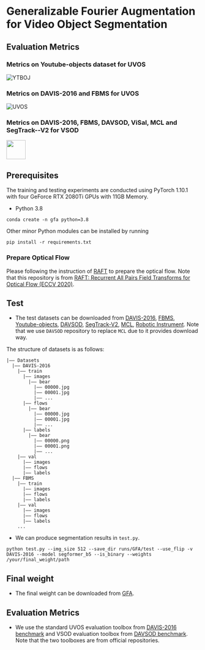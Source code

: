 # Generalizable Fourier Augmentation for Video Object Segmentation

## Evaluation Metrics

### Metrics on Youtube-objects dataset for UVOS
![YTBOJ](https://user-images.githubusercontent.com/61399929/241560756-15c2e809-3805-4a37-b85b-edf434687d20.png)

### Metrics on DAVIS-2016 and FBMS for UVOS
![UVOS](https://user-images.githubusercontent.com/61399929/241560874-cfbcab5c-d6c1-4e12-a249-f159b3926e92.png)

### Metrics on DAVIS-2016, FBMS, DAVSOD, ViSal, MCL and SegTrack--V2 for VSOD

<img src="https://user-images.githubusercontent.com/61399929/241560990-ecd69a20-a2a7-493a-a38d-fc2f24a46579.png" width="50px">

## Prerequisites
The training and testing experiments are conducted using PyTorch 1.10.1 with four GeForce RTX 2080Ti GPUs with 11GB Memory.
- Python 3.8
```
conda create -n gfa python=3.8
```
Other minor Python modules can be installed by running
```
pip install -r requirements.txt
```

### Prepare Optical Flow
Please following the instruction of [RAFT](https://github.com/princeton-vl/RAFT) to prepare the optical flow. Note that this repository is from [RAFT: Recurrent All Pairs Field Transforms for Optical Flow (ECCV 2020)](https://arxiv.org/pdf/2003.12039.pdf).

## Test

- The test datasets can be downloaded from [DAVIS-2016](https://davischallenge.org/davis2017/code.html), [FBMS](https://lmb.informatik.uni-freiburg.de/resources/datasets/moseg.en.html), [Youtube-objects](https://data.vision.ee.ethz.ch/cvl/youtube-objects/), [DAVSOD](https://github.com/DengPingFan/DAVSOD), [SegTrack-V2](https://web.engr.oregonstate.edu/~lif/SegTrack2/dataset.html), [MCL](https://github.com/DengPingFan/DAVSOD), [Robotic Instrument](https://endovissub2017-roboticinstrumentsegmentation.grand-challenge.org/). Note that we use ```DAVSOD``` repository to replace ```MCL``` due to it provides download way.

The structure of datasets is as follows:
```
|—— Datasets 
  |—— DAVIS-2016
    |—— train
      |—— images
        |—— bear
          |—— 00000.jpg
          |—— 00001.jpg
          |—— ...
      |—— flows
        |—— bear
          |—— 00000.jpg
          |—— 00001.jpg
          |—— ...
      |—— labels
        |—— bear
          |—— 00000.png
          |—— 00001.png
          |—— ...
    |—— val
      |—— images
      |—— flows
      |—— labels
  |—— FBMS
    |—— train
      |—— images
      |—— flows
      |—— labels    
    |—— val
      |—— images
      |—— flows
      |—— labels
    ...
```

-   We can produce segmentation results in ```test.py```.
```
python test.py --img_size 512 --save_dir runs/GFA/test --use_flip -v DAVIS-2016 --model segformer_b5 --is_binary --weights /your/final_weight/path
```

## Final weight

- The final weight can be downloaded from [GFA](https://anonymfile.com/eROqK/gfa.pth).

## Evaluation Metrics

- We use the standard UVOS evaluation toolbox from [DAVIS-2016 benchmark](https://github.com/davisvideochallenge/davis-matlab/tree/davis-2016) and VSOD evaluation toolbox from [DAVSOD benchmark](https://github.com/DengPingFan/DAVSOD). Note that the two toolboxes are from official repositories. 
